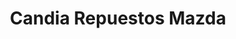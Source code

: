 ---
title: "Candia Repuestos Mazda"
url: /barrios-unidos/candia-repuestos-mazda/
shop: Autoteile
---